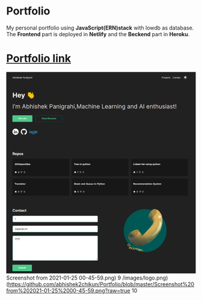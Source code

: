 # Portfolio
My personal portfolio using **JavaScript(ERN)stack** with lowdb as database.
The **Frontend** part is deployed in **Netlify** and the **Beckend** part in **Heroku**.


#                                   [Portfolio link](https://abhishekpanigrahiportfolio.netlify.app/)


![GitHub Logo](img.png)
Screenshot from 2021-01-25 00-45-59.png) 
9
/images/logo.png)(https://github.com/abhishek2chikun/Portfolio/blob/master/Screenshot%20from%202021-01-25%2000-45-59.png?raw=true
10
